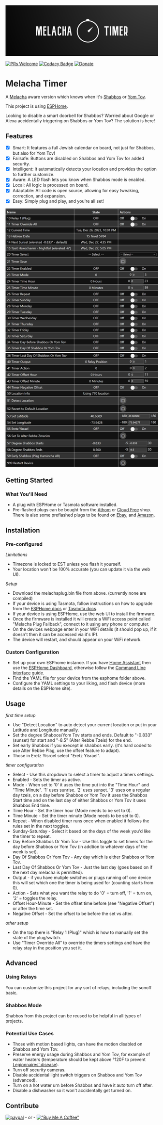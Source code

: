 [![Melacha Timer Banner](https://github.com/chabad-source/melachatimer/blob/main/images/Melacha%20Timer%20Banner.png)](https://github.com/chabad-source/melachatimer)

[![PRs Welcome](https://img.shields.io/badge/PRs-welcome-brightgreen.svg?style=flat-square)](http://makeapullrequest.com)
[![Codacy Badge](https://app.codacy.com/project/badge/Grade/f17caa6e3d2946378de9beae9fc0ffe8)](https://www.codacy.com/gh/chabad-source/melachaplug/dashboard?utm_source=github.com&amp;utm_medium=referral&amp;utm_content=chabad-source/melachaplug&amp;utm_campaign=Badge_Grade)
[![Donate](https://img.shields.io/badge/Donate-PayPal-green.svg)](https://www.paypal.com/donate/?hosted_button_id=Q9A7HG8NQEJRU)

# Melacha Timer
A [Melacha](https://www.chabad.org/95906/) aware version which knows when it's [Shabbos](https://www.chabad.org/633659/) or [Yom Tov](https://www.chabad.org/holidays/default_cdo/jewish/holidays.htm).

This project is using [ESPHome](https://esphome.io/).

Looking to disable a smart doorbell for Shabbos?
Worried about Google or Alexa accidentally triggering on Shabbos or Yom Tov?
The solution is here!

## Features
-   [x] Smart: It features a full Jewish calendar on board, not just for Shabbos, but also for Yom Tov!
-   [x] Failsafe: Buttons are disabled on Shabbos and Yom Tov for added security.
-   [x] Intelligent: It automatically detects your location and provides the option to further customize.
-   [x] Aware: A LED flash lets you know when Shabbos mode is enabled.
-   [x] Local: All logic is processed on board.
-   [x] Adaptable: All code is open source, allowing for easy tweaking, correction, and expansion.
-   [x] Easy: Simply plug and play, and you're all set!

![Web Server Screenshot 1](https://github.com/chabad-source/melachatimer/blob/main/images/Web%20Server%20Screenshot%201.png)
![Web Server Screenshot 1](https://github.com/chabad-source/melachatimer/blob/main/images/Web%20Server%20Screenshot%202.png)

## Getting Started

### What You'll Need
-   A plug with ESPHome or Tasmota software installed.
-   Pre-flashed plugs can be bought from the [Athom](https://www.athom.tech/) or [Cloud Free](https://cloudfree.shop/) shop. There is also some preflashed plugs to be found on [Ebay](https://www.ebay.com/sch/i.html?_nkw=preflashed+smart+plug), and [Amazon](https://www.amazon.com/s?k=KAUF+Esphome).

## Installation

### Pre-configured

*Limitations*
-   Timezone is locked to EST unless you flash it yourself.
-   Your location won't be 100% accurate (you can update it via the web UI). 

*Setup*
-   Download the melachaplug.bin file from above. (currently none are compiled)
-   If your device is using Tasmota, follow instructions on how to upgrade from the [ESPHome docs](https://esphome.io/guides/migrate_sonoff_tasmota.html) or [Tasmota docs](https://tasmota.github.io/docs/Upgrading/#upgrade-using-webui).
-   If your device is using ESPHome, use the web UI to install the firmware.
-   Once the firmware is installed it will create a WiFi access point called "Melacha Plug Fallback", connect to it using any phone or computer.
-   On the devices webpage enter in your WiFi details (it should pop up, if it doesn't then it can be accessed via it's IP).
-   The device will restart, and should appear on your WiFi network.

### Custom Configuration
-   Set up your own ESPhome instance. If you have [Home Assistant](https://www.home-assistant.io/) then use the [ESPHome Dashboard](https://esphome.io/guides/getting_started_hassio.html), otherwise follow the [Command Line Interface](https://esphome.io/guides/getting_started_command_line.html) guide.
-   Find the YAML file for your device from the esphome folder above.
-   Configure the YAML settings to your liking, and flash device (more details on the ESPHome site).


## Usage

*first time setup*
-   Use "Detect Location" to auto detect your current location or put in your Latitude and Longitude manually.
-   Set the degree Shaboos/Yom Tov starts and ends. Default to "-0.833" (sunset) for start and "-8.5" (Alter Rebbe Tzeis) for the end.
-   Set early Shabbos if you execept in shabbos early. (it's hard coded to use Alter Rebbe Plag, use the offset feature to adapt).
-   Those in Eretz Yisroel select "Eretz Yisrael".

*timer configuration*
-   Select - Use this dropdown to select a timer to adjust a timers settings.
-   Enabled - Sets the timer as active.
-   Mode - When set to '0' it uses the time put into the "Time Hour" and "Time Minute". '1' uses sunrise. '2' uses sunset. '3' uses on a regular day tzeis, on a day before Shabbos or Yom Tov it uses the Shabbos Start time and on the last day of either Shabbos or Yom Tov it uses Shabbos End time.
-    Time Hour - Set the timer hour (Mode needs to be set to 0).
-    Time Minute - Set the timer minute (Mode needs to be set to 0).
-    Repeat - When disabled timer runs once when enabled it follows the rules set in the next toggles.
-    Sunday-Saturday - Select it based on the days of the week you'd like the timer to repeat.
-    Day Before Shabbos Or Yom Tov - Use this toggle to set timers for the day before Shabbos or Yom Tov (in addtion to whatever days of the week is set).
-    Day Of Shabbos Or Yom Tov - Any day which is either Shabbos or Yom Tov.
-    Last Day Of Shabbos Or Yom Tov - Just the last day (goes based on if the next day melacha is permitted).
-    Output - if you have mutiple switches or plugs running off one device this will set which one the timer is being used for (counting starts from 0).
-    Action - Sets what you want the relay to do '0' = turn off, '1' = turn on, '2' = toggles the relay.
-    Offset Hour-Minute - Set the offset time before (see "Negative Offset") or after the time set.
-    Negative Offset - Set the offset to be before the set vs after.

*other setup*
-   On the top there is "Relay 1 (Plug)" which is how to manually set the state of the plug/switch.
-   Use "Timer Override All" to override the timers settings and have the relay stay in the position you set it.

## Advanced

### Using Relays
You can customize this project for any sort of relays, including the sonoff basic. 

### Shabbos Mode
Shabbos from this project can be reused to be helpful in all types of projects.

### Potential Use Cases
-   Those with motion based lights, can have the motion disabled on Shabbos and Yom Tov.
-   Preserve energy usage during Shabbos and Yom Tov, for example of water heaters (temperature should be kept above °120F to prevent [Legionnaires’ disease](https://www.cdc.gov/legionella/wmp/control-toolkit/potable-water-systems.html)).
-   Turn off security cameras.
-   Disable accidental light switch triggers on Shabbos and Yom Tov (advanced).
-   Turn on a hot water urn before Shabbos and have it auto turn off after.
-   Disable a dishwasher so it won't accidentally get turned on.


## Contribute 

[![paypal](https://www.paypalobjects.com/en_US/i/btn/btn_donateCC_LG.gif)](https://www.paypal.com/donate/?hosted_button_id=Q9A7HG8NQEJRU) - or - [!["Buy Me A Coffee"](https://www.buymeacoffee.com/assets/img/custom_images/orange_img.png)](https://www.buymeacoffee.com/rebbepod)

